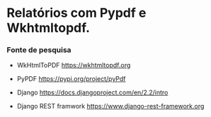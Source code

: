 Relatórios com Pypdf e Wkhtmltopdf.
===================================

### Fonte de pesquisa

* WkHtmlToPDF https://wkhtmltopdf.org

* PyPDF https://pypi.org/project/pyPdf

* Django https://docs.djangoproject.com/en/2.2/intro

* Django REST framwork https://www.django-rest-framework.org

